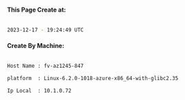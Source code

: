 
   
#### This Page Create at:

```bash

2023-12-17 - 19:24:49 UTC

```

#### Create By Machine:

```bash

Host Name : fv-az1245-847

platform  : Linux-6.2.0-1018-azure-x86_64-with-glibc2.35

Ip Local  : 10.1.0.72

```

